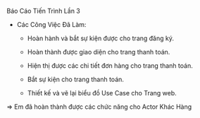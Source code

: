 Báo Cáo Tiến Trình Lần 3

- Các Công Việc Đã Làm:

  + Hoàn hành và bắt sự kiện được cho trang đăng ký.

  + Hoàn thành được giao diện cho trang thanh toán.

  + Hiện thị được các chi tiết đơn hàng cho trang thanh toán.

  + Bắt sự kiện cho trang thanh toán.

  + Thiết kế và vẽ lại biểu đồ Use Case cho Trang web. 

=> Em đã hoàn thành được các chức năng cho Actor Khác Hàng
